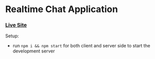 # Realtime Chat Application

### [Live Site](https://the-great-chabbax-site.netlify.app)

Setup:
- run ```npm i && npm start``` for both client and server side to start the development server
